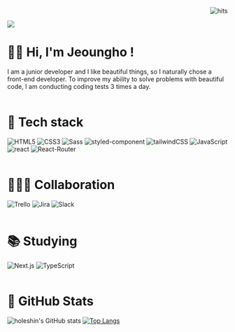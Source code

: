 <div align=end>
 
![hits](https://hits.seeyoufarm.com/api/count/incr/badge.svg?url=https%3A%2F%2Fgithub.com%2Fohbyul&count_bg=%237A7A7A&title_bg=%23FFADCC&icon=reverbnation.svg&icon_color=%23FF0000&title=hits&edge_flat=false)
 
</div>



<img src="https://capsule-render.vercel.app/api?type=transparent&color=auto&height=200&section=header&text=🤟%Welcome%20My%20Repository&fontSize=60&fontColor=000000"/> 
<br/>

# 🙋‍♂️ Hi, I'm Jeoungho !
I am a junior developer and I like beautiful things, so I naturally chose a front-end developer. To improve my ability to solve problems with beautiful code, I am conducting coding tests 3 times a day.
<br/> <br/> 
# 🦾 Tech stack
![HTML5](https://img.shields.io/badge/HTML5-E34F26.svg?&style=flat&logo=HTML5&logoColor=white)
![CSS3](https://img.shields.io/badge/CSS3-1572B6.svg?&style=flat&logo=CSS3&logoColor=white)
![Sass](https://img.shields.io/badge/Sass-CC6699.svg?&style=flat&logo=Sass&logoColor=white)
![styled-component](https://img.shields.io/badge/styledcomponents-DB7093.svg?&style=flat&logo=styledcomponents&logoColor=white)
![tailwindCSS](https://img.shields.io/badge/tailwindCSS-06B6D4.svg?&style=flat&logo=tailwindCSS&logoColor=white)
![JavaScript](https://img.shields.io/badge/JavaScript-F7DF1E.svg?&style=flat&logo=JavaScript&logoColor=white)
![react](https://img.shields.io/badge/React-61DAFB.svg?&style=flat&logo=React&logoColor=white)
![React-Router](https://img.shields.io/badge/ReactRouter-CA4245.svg?&style=flat&logo=React-Router&logoColor=white)
<br/> <br/> 
# 👨‍👨‍👧 Collaboration
![Trello](https://img.shields.io/badge/Trello-0052CC.svg?&style=flat&logo=Trello&logoColor=white)
![Jira](https://img.shields.io/badge/Jira-0052CC.svg?&style=flat&logo=Jira&logoColor=white)
![Slack](https://img.shields.io/badge/Slack-4A154B.svg?&style=flat&logo=Slack&logoColor=white)
<br/> <br/> 
# 📚 Studying
![Next.js](https://img.shields.io/badge/Next.js-000000.svg?&style=flat&logo=Next.js&logoColor=white)
![TypeScript](https://img.shields.io/badge/TypeScript-3178C6.svg?&style=flat&logo=TypeScript&logoColor=white)
<br/> <br/> 
# 🚀 GitHub Stats
![holeshin's GitHub stats](https://github-readme-stats.vercel.app/api?username=holeshin&show_icons=true&theme=radical)
[![Top Langs](https://github-readme-stats.vercel.app/api/top-langs/?username=holeshin&langs_count=8)](https://github.com/holeshin/github-readme-stats)

 </div>



